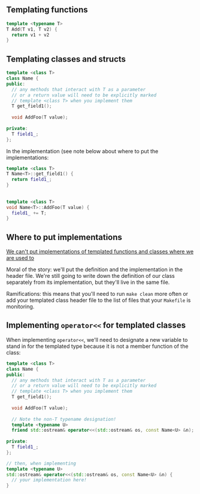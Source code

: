 Templating functions
-------------------

```c++
template <typename T>
T Add(T v1, T v2) {
  return v1 + v2
}
```

Templating classes and structs
----------------

```c++
template <class T>
class Name {
public:
  // any methods that interact with T as a parameter
  // or a return value will need to be explicitly marked
  // template <class T> when you implement them
  T get_field1();
  
  void AddFoo(T value);
  
private:
  T field1_;
};
```

In the implementation (see note below about where to put the implementations:

```c++
template <class T>
T Name<T>::get_field1() {
  return field1_;
}
  
 
template <class T>  
void Name<T>::AddFoo(T value) {
  field1_ += T;
}
```

Where to put implementations
----------------
[We can't put implementations of templated functions and classes where we are used to](https://stackoverflow.com/questions/1724036/splitting-templated-c-classes-into-hpp-cpp-files-is-it-possible)

Moral of the story: we'll put the definition and the implementation in the header file. We're still going to write down the definition of our class separately from its implementation, but they'll live in the same file.

Ramifications: this means that you'll need to run `make clean` more often or add your templated class header file to the list of files that your `Makefile` is monitoring.

Implementing `operator<<` for templated classes
-------------------

When implementing `operator<<`, we'll need to designate a new variable to stand in for the templated type because it is not a member function of the class:

```c++
template <class T>
class Name {
public:
  // any methods that interact with T as a parameter
  // or a return value will need to be explicitly marked
  // template <class T> when you implement them
  T get_field1();
  
  void AddFoo(T value);
  
  // Note the non-T typename designation!
  template <typename U>
  friend std::ostream& operator<<(std::ostream& os, const Name<U> &n);
  
private:
  T field1_;
};

// then, when implementing
template <typename U>
std::ostream& operator<<(std::ostream& os, const Name<U> &n) {
  // your implementation here!
}
```

